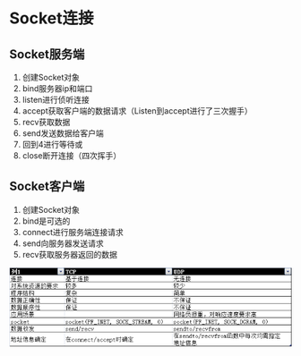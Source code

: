 # Socket连接

## Socket服务端
1. 创建Socket对象
2. bind服务器ip和端口
3. listen进行侦听连接
4. accept获取客户端的数据请求（Listen到accept进行了三次握手）
5. recv获取数据
6. send发送数据给客户端
7. 回到4进行等待或
8. close断开连接（四次挥手）

## Socket客户端
1. 创建Socket对象
2. bind是可选的
3. connect进行服务端连接请求
4. send向服务器发送请求
5. recv获取服务器返回的数据

![](Socket中tcp和udp的区别.png)